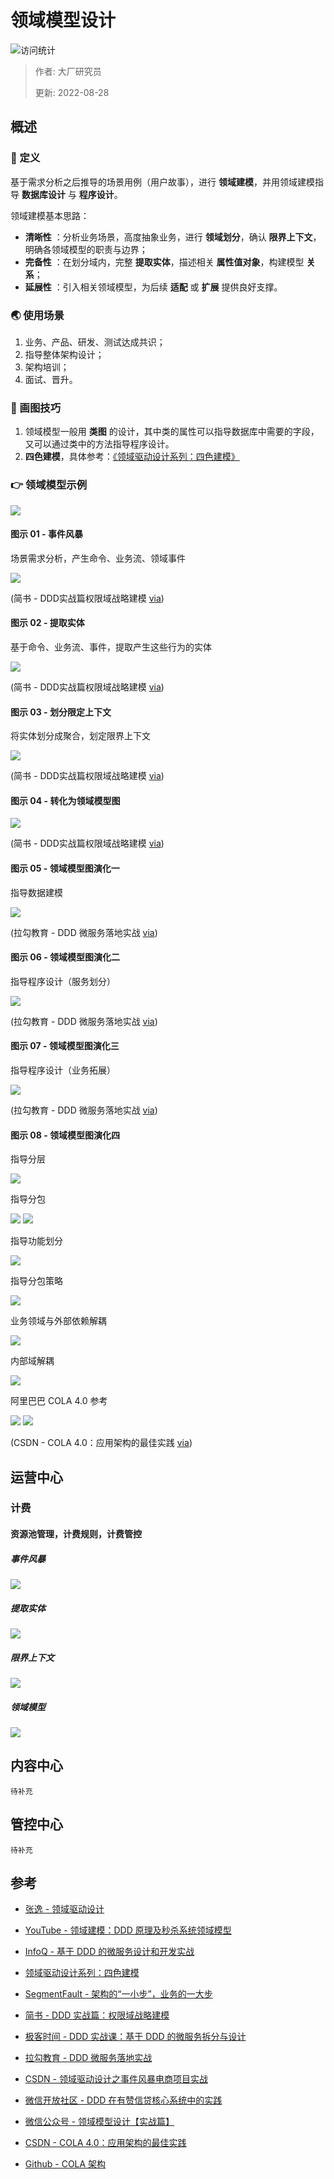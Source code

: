 # 领域模型设计

![访问统计](https://visitor-badge.glitch.me/badge?page_id=senlypan.cloudgaming.03-domain-model-design&left_color=blue&right_color=red)

> 作者: 大厂研究员
>
> 更新: 2022-08-28

## 概述

### 📖 定义

基于需求分析之后推导的场景用例（用户故事），进行 **领域建模**，并用领域建模指导 **数据库设计** 与 **程序设计**。

领域建模基本思路：

- **清晰性** ：分析业务场景，高度抽象业务，进行 **领域划分**，确认 **限界上下文**，明确各领域模型的职责与边界；
- **完备性** ：在划分域内，完整 **提取实体**，描述相关 **属性值对象**，构建模型 **关系**；
- **延展性** ：引入相关领域模型，为后续 **适配** 或 **扩展** 提供良好支撑。

### 🌏 使用场景

1. 业务、产品、研发、测试达成共识；
2. 指导整体架构设计；
3. 架构培训；
4. 面试、晋升。

### 🎨 画图技巧

1. 领域模型一般用 **类图** 的设计，其中类的属性可以指导数据库中需要的字段，又可以通过类中的方法指导程序设计。
2. **四色建模**，具体参考：[《领域驱动设计系列：四色建模》](http://apframework.com/2020/03/22/ddd-color/)

### 👉 领域模型示例

![](../_media/image/03-domain-model-design/domain-model-design-000.png)

#### 图示 01 - 事件风暴

场景需求分析，产生命令、业务流、领域事件

![](../_media/image/03-domain-model-design/domain-model-design-001.png)

(简书 - DDD实战篇权限域战略建模 [via](https://www.jianshu.com/p/83045970f8ad))

#### 图示 02 - 提取实体

基于命令、业务流、事件，提取产生这些行为的实体

![](../_media/image/03-domain-model-design/domain-model-design-002.png)

(简书 - DDD实战篇权限域战略建模 [via](https://www.jianshu.com/p/83045970f8ad))

#### 图示 03 - 划分限定上下文

将实体划分成聚合，划定限界上下文

![](../_media/image/03-domain-model-design/domain-model-design-003.png)

(简书 - DDD实战篇权限域战略建模 [via](https://www.jianshu.com/p/83045970f8ad))

#### 图示 04 - 转化为领域模型图

![](../_media/image/03-domain-model-design/domain-model-design-004.png)

(简书 - DDD实战篇权限域战略建模 [via](https://www.jianshu.com/p/83045970f8ad))

#### 图示 05 - 领域模型图演化一

指导数据建模

![](../_media/image/03-domain-model-design/domain-model-design-011.png)

(拉勾教育 - DDD 微服务落地实战 [via](https://kaiwu.lagou.com/course/courseInfo.htm?courseId=549#/detail/pc?id=5326))

#### 图示 06 - 领域模型图演化二

指导程序设计（服务划分）

![](../_media/image/03-domain-model-design/domain-model-design-012.png)

(拉勾教育 - DDD 微服务落地实战 [via](https://kaiwu.lagou.com/course/courseInfo.htm?courseId=549#/detail/pc?id=5326))

#### 图示 07 - 领域模型图演化三

指导程序设计（业务拓展）

![](../_media/image/03-domain-model-design/domain-model-design-013.png)

(拉勾教育 - DDD 微服务落地实战 [via](https://kaiwu.lagou.com/course/courseInfo.htm?courseId=549#/detail/pc?id=5326))

#### 图示 08 - 领域模型图演化四

指导分层

![](../_media/image/03-domain-model-design/domain-model-design-014.png)

指导分包

![](../_media/image/03-domain-model-design/domain-model-design-015.png)
![](../_media/image/03-domain-model-design/domain-model-design-016.png)

指导功能划分

![](../_media/image/03-domain-model-design/domain-model-design-017.png)

指导分包策略

![](../_media/image/03-domain-model-design/domain-model-design-018.png)

业务领域与外部依赖解耦

![](../_media/image/03-domain-model-design/domain-model-design-019.png)

内部域解耦

![](../_media/image/03-domain-model-design/domain-model-design-020.png)

阿里巴巴 COLA 4.0 参考

![](../_media/image/03-domain-model-design/domain-model-design-021.png)
![](../_media/image/03-domain-model-design/domain-model-design-022.png)

(CSDN - COLA 4.0：应用架构的最佳实践 [via](https://blog.csdn.net/significantfrank/article/details/110934799))


## 运营中心

### 计费

#### 资源池管理，计费规则，计费管控

##### 事件风暴
![](../_media/image/03-domain-model-design/charge-resource/domain-ddd-event-storm.jpg)
##### 提取实体
![](../_media/image/03-domain-model-design/charge-resource/domain-entity-extract.jpg)
##### 限界上下文
![](../_media/image/03-domain-model-design/charge-resource/domain-bounded-context.jpg)
##### 领域模型
![](../_media/image/03-domain-model-design/charge-resource/domain-charge-resource-001.png)

## 内容中心

`待补充`

## 管控中心

`待补充`


## 参考

- [张逸 - 领域驱动设计](http://zhangyi.xyz/)

- [YouTube - 领域建模：DDD 原理及秒杀系统领域模型](https://www.youtube.com/watch?v=vD1Gy3G6D8U)

- [InfoQ - 基于 DDD 的微服务设计和开发实战](https://www.infoq.cn/article/s_LFUlU6ZQODd030RbH9)

- [领域驱动设计系列：四色建模](http://apframework.com/2020/03/22/ddd-color/)

- [SegmentFault - 架构的“一小步”，业务的一大步](https://segmentfault.com/a/1190000018188985)

- [简书 - DDD 实战篇：权限域战略建模](https://www.jianshu.com/p/83045970f8ad)

- [极客时间 - DDD 实战课：基于 DDD 的微服务拆分与设计](https://time.geekbang.org/column/article/149941)

- [拉勾教育 - DDD 微服务落地实战](https://kaiwu.lagou.com/course/courseInfo.htm?courseId=549#/detail/pc?id=5326)

- [CSDN - 领域驱动设计之事件风暴电商项目实战](https://blog.csdn.net/blog_zihao/article/details/119926493)

- [微信开放社区 - DDD 在有赞信贷核心系统中的实践](https://developers.weixin.qq.com/community/develop/article/doc/0000a239230d901cbb4d15c0c51c13)

- [微信公众号 - 领域模型设计【实战篇】](https://mp.weixin.qq.com/s/dTjzJiK4YQXHpfKH1eCbkA)

- [CSDN - COLA 4.0：应用架构的最佳实践](https://blog.csdn.net/significantfrank/article/details/110934799)

- [Github - COLA 架构](https://github.com/alibaba/COLA)

